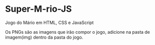 # Super-M-rio-JS
Jogo do Mário em HTML, CSS e JavaScript

Os PNGs são as imagens que irão compor o jogo, adicione na pasta de imagem(img) dentro da pasta do jogo.
